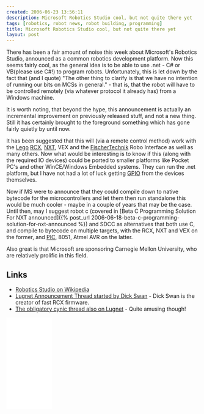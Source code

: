 ```yaml
---
created: 2006-06-23 13:56:11
description: Microsoft Robotics Studio cool, but not quite there yet
tags: [robotics, robot news, robot building, programming]
title: Microsoft Robotics Studio cool, but not quite there yet
layout: post
---
```

There has been a fair amount of noise this week about Microsoft's Robotics Studio, announced as a common robotics development platform. Now this seems fairly cool, as the general idea is to be able to use .net - C# or VB(please use C#!) to program robots. Unfortunately, this is let down by the fact that (and I quote) "The other thing to clarify is that we have no intention of running our bits on MCSs in general." - that is, that the robot will have to be controlled remotely (via whatever protocol it already has) from a Windows machine.

It is worth noting, that beyond the hype, this announcement is actually an incremental improvement on previously released stuff, and not a new thing. Still it has certainly brought to the foreground something which has gone fairly quietly by until now.

It has been suggested that this will (via a remote control method) work with the [Lego](/wiki/lego.html "The best known construction toy")
[RCX](/wiki/rcx.html "The Lego Robot Command Explorer"), [NXT](/wiki/nxt.html "Legos NeXT generation robotics kit"), VEX  and the [FischerTechnik](/wiki/fischertechnik.html "FischerTechnik") Robo Interface as well as many others. Now what would be interesting is to know if this (along with the required IO devices) could be ported to smaller platforms like Pocket PC's and other WinCE/Windows Embedded systems. They can run the .net platform, but I have not had a lot of luck getting [GPIO](/wiki/io.html "Input Output") from the devices themselves.

Now if MS were to announce that they could compile down to native bytecode for the microcontrollers and let them then run standalone this would be much cooler - maybe in a couple of years that may be the case. Until then, may I suggest robot c (covered in [Beta C Programming Solution For NXT announced]({% post_url 2006-06-18-beta-c-programming-solution-for-nxt-announced %}) and SDCC as alternatives that both use C, and compile to bytecode on multiple targets, with the RCX, NXT and VEX on the former, and [PIC](/wiki/pic.html), 8051, Atmel AVR on the latter.

Also great is that Microsoft are sponsoring Carnegie Mellon University, who are relatively prolific in this field.

## Links

* [Robotics Studio on Wikipedia](https://en.wikipedia.org/wiki/Microsoft_Robotics_Developer_Studio)
* [Lugnet Announcement Thread started by Dick Swan](http://news.lugnet.com/robotics/?n=26107) - Dick Swan is the creator of fast RCX firmware.
* [The obligatory cynic thread also on Lugnet](http://news.lugnet.com/robotics/?n=26104) - Quite amusing though!

<iframe style="width:120px;height:240px;" marginwidth="0" marginheight="0" scrolling="no" frameborder="0" src="//ws-eu.amazon-adsystem.com/widgets/q?ServiceVersion=20070822&OneJS=1&Operation=GetAdHtml&MarketPlace=GB&source=ss&ref=as_ss_li_til&ad_type=product_link&tracking_id=orionrobots-21&language=en_GB&marketplace=amazon&region=GB&placement=B082WD5YV9&asins=B082WD5YV9&linkId=e40e6e6802507d8646f3131923f1dea1&show_border=true&link_opens_in_new_window=true"></iframe><!-- lego mindstorms review 2021 -->

